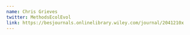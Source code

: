 ```yaml
---
name: Chris Grieves
twitter: MethodsEcolEvol
link: https://besjournals.onlinelibrary.wiley.com/journal/2041210x
---
```

